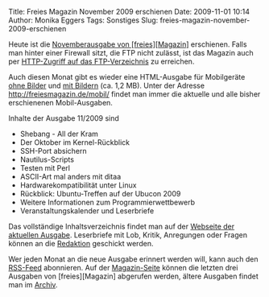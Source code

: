 Title: Freies Magazin November 2009 erschienen
Date: 2009-11-01 10:14
Author: Monika Eggers
Tags: Sonstiges
Slug: freies-magazin-november-2009-erschienen

Heute ist die [Novemberausgabe von
[freies][Magazin]](ftp://ftp.freiesmagazin.de/2009/freiesMagazin-2009-11.pdf)
erschienen. Falls man hinter einer Firewall sitzt, die FTP nicht
zulässt, ist das Magazin auch per [HTTP-Zugriff auf das
FTP-Verzeichnis](http://www.freiesmagazin.de/ftp/2009/freiesMagazin-2009-11.pdf)
zu erreichen.


Auch diesen Monat gibt es wieder eine HTML-Ausgabe für Mobilgeräte [ohne
Bilder](http://freiesmagazin.de/mobil/freiesMagazin-2009-11.html) und
[mit
Bildern](http://freiesmagazin.de/mobil/freiesMagazin-2009-11-bilder.html)
(ca. 1,2 MB). Unter der Adresse <http://freiesmagazin.de/mobil/> findet
man immer die aktuelle und alle bisher erschienenen Mobil-Ausgaben.


<!--break--><!--break-->

Inhalte der Ausgabe 11/2009 sind


-   Shebang - All der Kram
-   Der Oktober im Kernel-Rückblick
-   SSH-Port absichern
-   Nautilus-Scripts
-   Testen mit Perl
-   ASCII-Art mal anders mit ditaa
-   Hardwarekompatibilität unter Linux
-   Rückblick: Ubuntu-Treffen auf der Ubucon 2009
-   Weitere Informationen zum Programmierwettbewerb
-   Veranstaltungskalender und Leserbriefe


Das vollständige Inhaltsverzeichnis findet man auf der [Webseite der
aktuellen Ausgabe](http://www.freiesmagazin.de/freiesMagazin-2009-11).
Leserbriefe mit Lob, Kritik, Anregungen oder Fragen können an die
[Redaktion](http://www.freiesmagazin.de/kontakt) geschickt werden.


Wer jeden Monat an die neue Ausgabe erinnert werden will, kann auch den
[RSS-Feed](http://www.freiesmagazin.de/rss.xml) abonnieren. Auf der
[Magazin-Seite](http://www.freiesmagazin.de/magazin) können die letzten
drei Ausgaben von
[freies][Magazin]
abgerufen werden, ältere Ausgaben findet man im
[Archiv](http://www.freiesmagazin.de/archiv).



